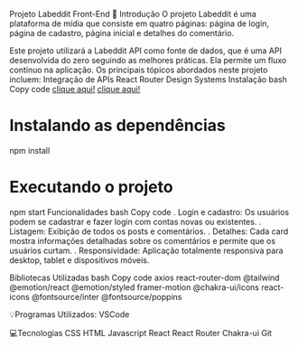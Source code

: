 Projeto Labeddit Front-End
📖 Introdução
O projeto Labeddit é uma plataforma de mídia que consiste em quatro páginas: página de login, página de cadastro, página inicial e detalhes do comentário.


Este projeto utilizará a Labeddit API como fonte de dados, que é uma API desenvolvida do zero seguindo as melhores práticas. Ela permite um fluxo contínuo na aplicação. Os principais tópicos abordados neste projeto incluem:
Integração de APIs
React Router
Design Systems
Instalação
bash
Copy code
[clique aqui!](https://github.com/jazisnow/ptojeto--final)
[clique aqui!](https://telling-opinion.surge.sh)

# Instalando as dependências
npm install

# Executando o projeto
npm start
Funcionalidades
bash
Copy code
. Login e cadastro: Os usuários podem se cadastrar e fazer login com contas novas ou existentes.
. Listagem: Exibição de todos os posts e comentários.
. Detalhes: Cada card mostra informações detalhadas sobre os comentários e permite que os usuários curtam.
. Responsividade: Aplicação totalmente responsiva para desktop, tablet e dispositivos móveis.


Bibliotecas Utilizadas
bash
Copy code
axios
react-router-dom
@tailwind
@emotion/react
@emotion/styled
framer-motion
@chakra-ui/icons
react-icons
@fontsource/inter
@fontsource/poppins

💡Programas Utilizados:
VSCode

💻Tecnologias
CSS
HTML
Javascript
React
React Router
Chakra-ui
Git
